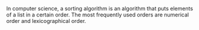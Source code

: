 In computer science, a sorting algorithm is an algorithm that puts elements of a list in a certain order. The most frequently used orders are numerical order and lexicographical order.

